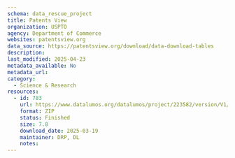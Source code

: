 ```yaml
---
schema: data_rescue_project 
title: Patents View
organization: USPTO
agency: Department of Commerce
websites: patentsview.org
data_source: https://patentsview.org/download/data-download-tables
description: 
last_modified: 2025-04-23
metadata_available: No
metadata_url: 
category:
  - Science & Research 
resources:
  - id: 783
    url: https://www.datalumos.org/datalumos/project/223582/version/V1/view
    format: ZIP
    status: Finished
    size: 7.8
    download_date: 2025-03-19
    maintainer: DRP, DL
    notes: 
---
```

